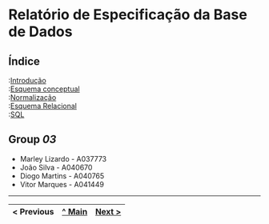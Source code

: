 # Relatório de Especificação da Base de Dados

## Índice

:[Introdução](rebd01.md)  
:[Esquema conceptual](rebd02.md)  
:[Normalização](rebd03.md)  
:[Esquema Relacional](rebd04.md)  
:[SQL](rebd05.md)  

## Group _03_

* Marley Lizardo - A037773
* João Silva - A040670 
* Diogo Martins - A040765 
* Vitor Marques - A041449

---

< Previous | [^ Main](https://github.com/TCM22-SIBD-G03/TCM22-SIBD-G03) | [Next >](rei01.md)
:--- | :---: | ---: 